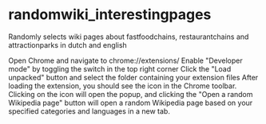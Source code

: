 # randomwiki_interestingpages
Randomly selects wiki pages about fastfoodchains, restaurantchains and attractionparks in dutch and english

Open Chrome and navigate to chrome://extensions/
Enable "Developer mode" by toggling the switch in the top right corner
Click the "Load unpacked" button and select the folder containing your extension files
After loading the extension, you should see the icon in the Chrome toolbar. Clicking on the icon will open the popup, and clicking the "Open a random Wikipedia page" button will open a random Wikipedia page based on your specified categories and languages in a new tab.

